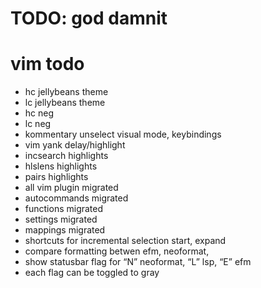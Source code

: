 ## <!-- @format -->
# TODO: god damnit
# vim todo

-   hc jellybeans theme
-   lc jellybeans theme
-   hc neg
-   lc neg
-   kommentary unselect visual mode, keybindings
-   vim yank delay/highlight
-   incsearch highlights
-   hlslens highlights
-   pairs highlights
-   all vim plugin migrated
-   autocommands migrated
-   functions migrated
-   settings migrated
-   mappings migrated
-   shortcuts for incremental selection start, expand
-   compare formatting betwen efm, neoformat,
-   show statusbar flag for “N” neoformat, “L” lsp, “E” efm
-   each flag can be toggled to gray
